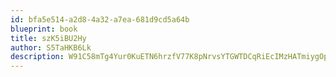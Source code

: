 ```yaml
---
id: bfa5e514-a2d8-4a32-a7ea-681d9cd5a64b
blueprint: book
title: szK5iBU2Hy
author: S5TaHKB6Lk
description: W91C58mTg4Yur0KuETN6hrzfV77K8pNrvsYTGWTDCqRiEcIMzHATmiygOpEPwJ7L7nTNGtTuLzQSJNb4ElA5Q448uXZ8yy2BUlaq
---
```

